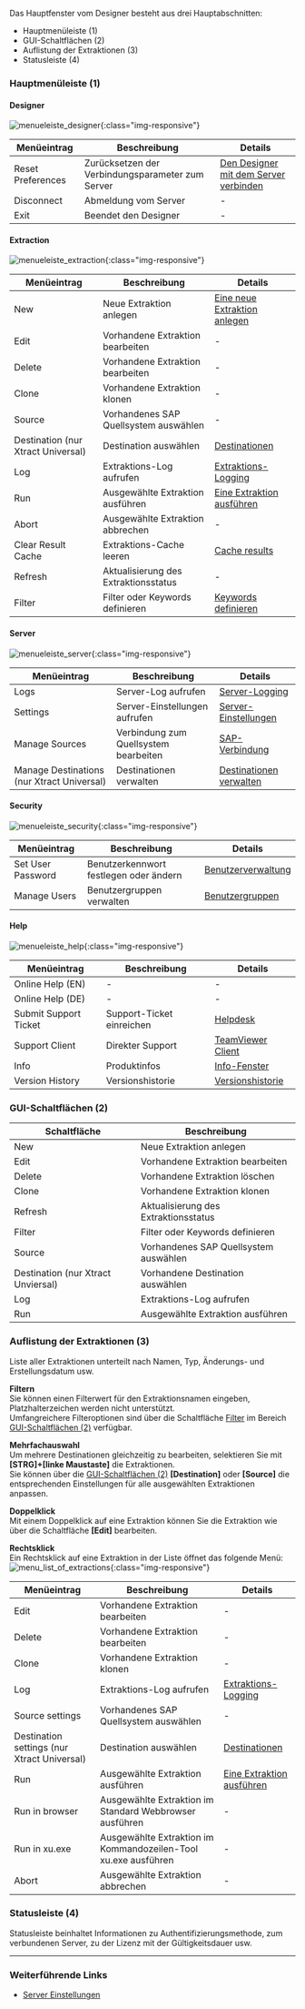 
Das Hauptfenster vom Designer besteht aus drei Hauptabschnitten:
- Hauptmenüleiste (1)
- GUI-Schaltflächen (2)
- Auflistung der Extraktionen (3)
- Statusleiste (4)

### Hauptmenüleiste (1)

#### Designer

![menueleiste_designer](/img/content/xu/menueleiste_designer.png){:class="img-responsive"}

Menüeintrag |Beschreibung | Details
------------ | ------------ | -------------
Reset Preferences  | Zurücksetzen der Verbindungsparameter zum Server | [Den Designer mit dem Server verbinden](../erste-schritte/designer-mit-dem-server-verbinden#verbindung-zu-einem-server)
Disconnect | Abmeldung vom Server | -
Exit | Beendet den Designer | -

#### Extraction

![menueleiste_extraction](/img/content/xu/menueleiste_extraction.png){:class="img-responsive"}

Menüeintrag |Beschreibung | Details
------------ | ------------ | -------------
New  | Neue Extraktion anlegen | [Eine neue Extraktion anlegen](../erste-schritte/eine-neue-extraktion-anlegen)
Edit | Vorhandene Extraktion bearbeiten | -
Delete | Vorhandene Extraktion bearbeiten | -
Clone | Vorhandene Extraktion klonen | -
Source | Vorhandenes SAP Quellsystem auswählen | -
Destination (nur Xtract Universal) | Destination auswählen | [Destinationen](https://help.theobald-software.com/de/xtract-universal/xu-destinationen)
Log | Extraktions-Log aufrufen | [Extraktions-Logging](../logging/log-zugriff-ueber-designer#extraktions-logs)
Run  | Ausgewählte Extraktion ausführen | [Eine Extraktion ausführen](../erste-schritte/eine-extraktion-ausfuehren)
Abort | Ausgewählte Extraktion abbrechen | -
Clear Result Cache | Extraktions-Cache leeren | [Cache results](../erste-schritte/allgemeine-einstellungen#misc-tab)
Refresh | Aktualisierung des Extraktionsstatus | -
Filter | Filter oder Keywords definieren | [Keywords definieren](../erste-schritte/allgemeine-einstellungen#misc-tab)

#### Server

![menueleiste_server](/img/content/xu/menueleiste_server.png){:class="img-responsive"}

Menüeintrag |Beschreibung | Details
------------ | ------------ | -------------
Logs  | Server-Log aufrufen | [Server-Logging](../logging/log-zugriff-ueber-designer#server-logs-run)
Settings | Server-Einstellungen aufrufen | [Server-Einstellungen](../server/server_einstellungen)
Manage Sources | Verbindung zum Quellsystem bearbeiten | [SAP-Verbindung](../einfuehrung/sap-verbindungen-anlegen)
Manage Destinations (nur Xtract Universal) | Destinationen verwalten | [Destinationen verwalten](https://help.theobald-software.com/de/xtract-universal/xu-destinationen/ziele-verwalten)

#### Security

![menueleiste_security](/img/content/xu/menueleiste_security.png){:class="img-responsive"}

Menüeintrag |Beschreibung | Details
------------ | ------------ | -------------
Set User Password  | Benutzerkennwort festlegen oder ändern  | [Benutzerverwaltung](../sicherheit/benutzerverwaltung#benutzer)
Manage Users | Benutzergruppen verwalten | [Benutzergruppen](../sicherheit/benutzerverwaltung#benutzergruppen)

#### Help

![menueleiste_help](/img/content/xu/menueleiste_help.png){:class="img-responsive"}

Menüeintrag |Beschreibung | Details
------------ | ------------ | -------------
Online Help (EN) |  -  | -
Online Help (DE) | - | -
Submit Support Ticket | Support-Ticket einreichen | [Helpdesk](https://support.theobald-software.com/helpdesk/User/Register)
Support Client | Direkter Support | [TeamViewer Client](https://get.teamviewer.com/theobaldsoftware)
Info | Produktinfos | [Info-Fenster](../einfuehrung/lizenz#about-xtract-universal---info-fenster)
Version History | Versionshistorie | [Versionshistorie]( https://kb.theobald-software.com/version-history)

### GUI-Schaltflächen (2)

Schaltfläche |Beschreibung 
------------ | ------------ 
New | Neue Extraktion anlegen 
Edit |  Vorhandene Extraktion bearbeiten |
Delete | Vorhandene Extraktion löschen  |
Clone| Vorhandene Extraktion klonen  |
Refresh | Aktualisierung des Extraktionsstatus  |
Filter |  Filter oder Keywords definieren |
Source| Vorhandenes SAP Quellsystem auswählen  |
Destination (nur Xtract Unviersal)| Vorhandene Destination auswählen  |
Log | Extraktions-Log aufrufen  |
Run  | Ausgewählte Extraktion ausführen  | 

### Auflistung der Extraktionen (3)
Liste aller Extraktionen unterteilt nach Namen, Typ, Änderungs- und Erstellungsdatum usw.

**Filtern**<br>
Sie können einen Filterwert für den Extraktionsnamen eingeben, Platzhalterzeichen werden nicht unterstützt. <br> 
Umfangreichere Filteroptionen sind über die Schaltfläche [Filter](../fortgeschrittene-techniken/regulaere-ausdruecke) im Bereich [GUI-Schaltflächen (2)](#gui-schaltflächen-2) verfügbar. 

**Mehrfachauswahl**<br>
Um mehrere Destinationen gleichzeitig zu bearbeiten, selektieren Sie mit **[STRG]+[linke Maustaste]** die Extraktionen.<br>
Sie können über die [GUI-Schaltflächen (2)](#gui-schaltflächen-2) **[Destination]** oder **[Source]** die entsprechenden Einstellungen für alle ausgewählten Extraktionen anpassen. 

**Doppelklick**<br>
Mit einem Doppelklick auf eine Extraktion können Sie die Extraktion wie über die Schaltfläche **[Edit]** bearbeiten.<br>

**Rechtsklick**<br>
Ein Rechtsklick auf eine Extraktion in der Liste öffnet das folgende Menü:
![menu_list_of_extractions](/img/content/xu/menu_list_of_extractions.png){:class="img-responsive"}

Menüeintrag |Beschreibung | Details
------------ | ------------ | -------------
Edit | Vorhandene Extraktion bearbeiten | -
Delete | Vorhandene Extraktion bearbeiten | -
Clone | Vorhandene Extraktion klonen | -
Log | Extraktions-Log aufrufen | [Extraktions-Logging](../logging/log-zugriff-ueber-designer#extraktions-logs)
Source settings | Vorhandenes SAP Quellsystem auswählen | -
Destination settings (nur Xtract Universal) | Destination auswählen | [Destinationen](https://help.theobald-software.com/de/xtract-universal/xu-destinationen)
Run  | Ausgewählte Extraktion ausführen | [Eine Extraktion ausführen](../erste-schritte/eine-extraktion-ausfuehren)
Run in browser | Ausgewählte Extraktion im Standard Webbrowser ausführen | - 
Run in xu.exe | Ausgewählte Extraktion im Kommandozeilen-Tool xu.exe ausführen | - 
Abort | Ausgewählte Extraktion abbrechen | -

### Statusleiste (4)
Statusleiste beinhaltet Informationen zu Authentifizierungsmethode, zum verbundenen Server, zu der Lizenz mit der Gültigkeitsdauer usw.


*****
### Weiterführende Links
- [Server Einstellungen](../server)




